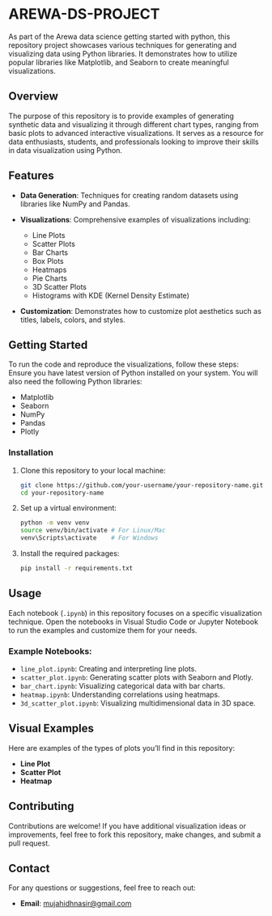 # AREWA-DS-PROJECT
As part of the Arewa data science getting started with python, this repository project showcases various techniques for generating and visualizing data using Python libraries. It demonstrates how to utilize popular libraries like Matplotlib, and Seaborn to create meaningful visualizations.  

## **Overview**  
The purpose of this repository is to provide examples of generating synthetic data and visualizing it through different chart types, ranging from basic plots to advanced interactive visualizations. It serves as a resource for data enthusiasts, students, and professionals looking to improve their skills in data visualization using Python.  

## **Features**  
- **Data Generation**: Techniques for creating random datasets using libraries like NumPy and Pandas.  
- **Visualizations**: Comprehensive examples of visualizations including:  
  - Line Plots  
  - Scatter Plots  
  - Bar Charts  
  - Box Plots  
  - Heatmaps  
  - Pie Charts  
  - 3D Scatter Plots  
  - Histograms with KDE (Kernel Density Estimate)  
 
- **Customization**: Demonstrates how to customize plot aesthetics such as titles, labels, colors, and styles.  

## **Getting Started**  
To run the code and reproduce the visualizations, follow these steps:   
Ensure you have latest version of Python installed on your system. You will also need the following Python libraries:  
- Matplotlib  
- Seaborn  
- NumPy  
- Pandas  
- Plotly  

### **Installation**  
1. Clone this repository to your local machine:  
   ```bash  
   git clone https://github.com/your-username/your-repository-name.git  
   cd your-repository-name  
   ```  
2. Set up a virtual environment:  
   ```bash  
   python -m venv venv  
   source venv/bin/activate # For Linux/Mac  
   venv\Scripts\activate    # For Windows  
   ```  
3. Install the required packages:  
   ```bash  
   pip install -r requirements.txt  
   ```  

## **Usage**  
Each notebook (`.ipynb`) in this repository focuses on a specific visualization technique. Open the notebooks in Visual Studio Code or Jupyter Notebook to run the examples and customize them for your needs.  

### Example Notebooks:  
- `line_plot.ipynb`: Creating and interpreting line plots.  
- `scatter_plot.ipynb`: Generating scatter plots with Seaborn and Plotly.  
- `bar_chart.ipynb`: Visualizing categorical data with bar charts.  
- `heatmap.ipynb`: Understanding correlations using heatmaps.  
- `3d_scatter_plot.ipynb`: Visualizing multidimensional data in 3D space.  

## **Visual Examples**  
Here are examples of the types of plots you’ll find in this repository:  
- **Line Plot**    
- **Scatter Plot**   
- **Heatmap**  

## **Contributing**  
Contributions are welcome! If you have additional visualization ideas or improvements, feel free to fork this repository, make changes, and submit a pull request.  

## **Contact**  
For any questions or suggestions, feel free to reach out:  
- **Email**: mujahidhnasir@gmail.com  


